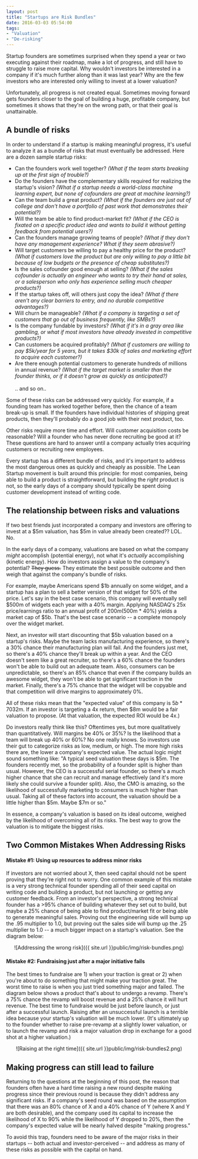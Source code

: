 ```yaml
---
layout: post
title: "Startups are Risk Bundles"
date: 2016-03-03 05:54:00
tags:
- "Valuation"
- "De-risking"
---
```

Startup founders are sometimes surprised when they spend a year or two executing against their roadmap, make a lot of progress, and still have to struggle to raise more capital. Why wouldn't investors be interested in a company if it's much further along than it was last year? Why are the few investors who are interested only willing to invest at a lower valuation?

Unfortunately, all progress is not created equal. Sometimes moving forward gets founders closer to the goal of building a huge, profitable company, but sometimes it shows that they're on the wrong path, or that their goal is unattainable. 

## A bundle of risks 
In order to understand if a startup is making meaningful progress, it's useful to analyze it as a bundle of risks that must eventually be addressed. Here are a dozen sample startup risks:

- Can the founders work well together? _(What if the team starts breaking up at the first sign of trouble?)_
- Do the founders have the complementary skills required for realizing the startup's vision? _(What if a startup needs a world-class machine learning expert, but none of cofounders are great at machine learning?)_
- Can the team build a great product? _(What if the founders are just out of college and don't have a portfolio of past work that demonstrates their potential?)_
- Will the team be able to find product-market fit? _(What if the CEO is fixated on a specific product idea and wants to build it without getting feedback from potential users?)_
- Can the founders manage growing teams of people? _(What if they don't have any management experience? What if they seem abrasive?)_
- Will target customers be willing to pay a healthy price for the product? _(What if customers love the product but are only willing to pay a little bit because of low budgets or the presence of cheap substitutes?)_
- Is the sales cofounder good enough at selling? _(What if the sales cofounder is actually an engineer who wants to try their hand at sales, or a salesperson who only has experience selling much cheaper products?)_
- If the startup takes off, will others just copy the idea? _(What if there aren't any clear barriers to entry, and no durable competitive advantages?)_
- Will churn be manageable? _(What if a company is targeting a set of customers that go out of business frequently, like SMBs?)_
- Is the company fundable by investors? _(What if it's in a gray area like gambling, or what if most investors have already invested in competitive products?)_
- Can customers be acquired profitably? _(What if customers are willing to pay $5k/year for 5 years, but it takes $30k of sales and marketing effort to acquire each customer?)_ 
- Are there enough potential customers to generate hundreds of millions in annual revenue? _(What if the target market is smaller than the founder thinks, or if it doesn't grow as quickly as anticipated?)_<br><br>.. and so on..

Some of these risks can be addressed very quickly. For example, if a founding team has worked together before, then the chance of a team break-up is small. If the founders have individual histories of shipping great products, then they'll probably do a good job with their next product, too.

Other risks require more time and effort. Will customer acquisition costs be reasonable? Will a founder who has never done recruiting be good at it? These questions are hard to answer until a company actually tries acquiring customers or recruiting new employees. 

Every startup has a different bundle of risks, and it's important to address the most dangerous ones as quickly and cheaply as possible. The Lean Startup movement is built around this principle: for most companies, being able to build a product is straightforward, but building the _right_ product is not, so the early days of a company should typically be spent doing customer development instead of writing code. 

## The relationship between risks and valuations
If two best friends just incorporated a company and investors are offering to invest at a $5m valuation, has $5m in value already been created?? LOL. No.

In the early days of a company, valuations are based on what the company _might_ accomplish (potential energy), not what it's _actually_ accomplishing (kinetic energy). How do investors assign a value to the company's potential? <strike>They guess.</strike> They estimate the best possible outcome and then weigh that against the company's bundle of risks. 

For example, maybe Americans spend $1b annually on some widget, and a startup has a plan to sell a better version of that widget for 50% of the price. Let's say in the best case scenario, this company will eventually sell $500m of widgets each year with a 40% margin. Applying NASDAQ's 25x price/earnings ratio to an annual profit of $200m ($500m * 40%) yields a market cap of $5b. That's the best case scenario -- a complete monopoly over the widget market.

Next, an investor will start discounting that $5b valuation based on a startup's risks. Maybe the team lacks manufacturing experience, so there's a 30% chance their manufacturing plan will fail. And the founders just met, so there's a 40% chance they'll break up within a year. And the CEO doesn't seem like a great recruiter, so there's a 60% chance the founders won't be able to build out an adequate team. Also, consumers can be unpredictable, so there's an 85% chance that even if the company builds an awesome widget, they won't be able to get significant traction in the market. Finally, there's a 75% chance that the widget will be copyable and that competition will drive margins to approximately 0%.

All of these risks mean that the "expected value" of this company is $5b * 70% * 60% * 40% * 15% * 25% = ~$32m. If an investor is targeting a 4x return, then $8m would be a fair valuation to propose. (At that valuation, the expected ROI would be 4x.)

Do investors really think like this? Oftentimes yes, but more qualitatively than quantitatively. Will margins be 40% or 35%? Is the likelihood that a team will break up 40% or 60%? No one really knows. So investors use their gut to categorize risks as low, medium, or high. The more high risks there are, the lower a company's expected value. The actual logic might sound something like: "A typical seed valuation these days is $5m. The founders recently met, so the probability of a founder split is higher than usual. However, the CEO is a successful serial founder, so there's a much higher chance that she can recruit and manage effectively (and it's more likely she could survive a founder split). Also, the CMO is amazing, so the likelihood of successfully marketing to consumers is much higher than usual. Taking all of these factors into account, the valuation should be a little higher than $5m. Maybe $7m or so."

In essence, a company's valuation is based on its ideal outcome, weighed by the likelihood of overcoming all of its risks. The best way to grow the valuation is to mitigate the biggest risks. 

## Two Common Mistakes When Addressing Risks

#### Mistake #1: Using up resources to address minor risks
If investors are not worried about X, then seed capital should not be spent proving that they're right not to worry. One common example of this mistake is a very strong technical founder spending all of their seed capital on writing code and building a product, but not launching or getting any customer feedback. From an investor's perspective, a strong technical founder has a >95% chance of building whatever they set out to build, but maybe a 25% chance of being able to find product/market fit or being able to generate meaningful sales. Proving out the engineering side will bump up the .95 multiplier to 1.0, but proving out the sales side will bump up the .25 multiplier to 1.0 -- a much bigger impact on a startup's valuation. See the diagram below:

<center>![Addressing the wrong risk]({{ site.url }}public/img/risk-bundles.png)</center>

#### Mistake #2: Fundraising just after a major initiative fails

The best times to fundraise are 1) when your traction is great or 2) when you're about to do something that might make your traction great. The worst time to raise is when you just tried something major and failed. The diagram below shows a product that's about to undergo a revamp. There's a 75% chance the revamp will boost revenue and a 25% chance it will hurt revenue. The best time to fundraise would be just before launch, or just after a successful launch. Raising after an unsuccessful launch is a terrible idea because your startup's valuation will be much lower. (It's ultimately up to the founder whether to raise pre-revamp at a slightly lower valuation, or to launch the revamp and risk a major valuation drop in exchange for a good shot at a higher valuation.)

<center>![Raising at the right time]({{ site.url }}public/img/risk-bundles2.png)</center>


## Making progress can still lead to failure
Returning to the questions at the beginning of this post, the reason that founders often have a hard time raising a new round despite making progress since their previous round is because they didn't address any significant risks. If a company's seed round was based on the assumption that there was an 80% chance of X and a 40% chance of Y (where X and Y are both desirable), and the company used its capital to increase the likelihood of X to 90% while the likelihood of Y dropped to 20%, then the company's expected value will be nearly halved despite "making progress."

To avoid this trap, founders need to be aware of the major risks in their startups -- both actual and investor-perceived -- and address as many of these risks as possible with the capital on hand.